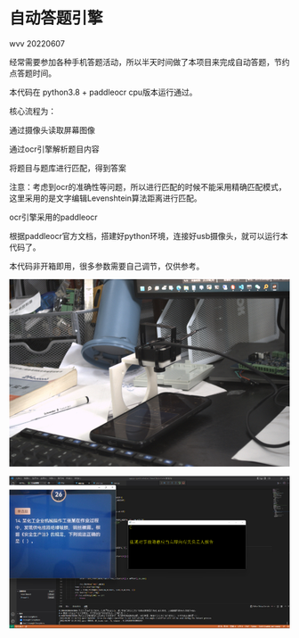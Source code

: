 # 自动答题引擎

wvv 20220607

经常需要参加各种手机答题活动，所以半天时间做了本项目来完成自动答题，节约点答题时间。

本代码在 python3.8 + paddleocr cpu版本运行通过。

核心流程为：

通过摄像头读取屏幕图像

通过ocr引擎解析题目内容

将题目与题库进行匹配，得到答案

注意：考虑到ocr的准确性等问题，所以进行匹配的时候不能采用精确匹配模式，这里采用的是文字编辑Levenshtein算法距离进行匹配。

ocr引擎采用的paddleocr

根据paddleocr官方文档，搭建好python环境，连接好usb摄像头，就可以运行本代码了。

本代码非开箱即用，很多参数需要自己调节，仅供参考。

![2](./2.jpg)

![1](./1.jpg)